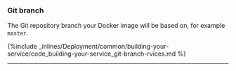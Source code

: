<!--  usedin: [ _legacy_docker/deployment/building-your-service.md, _skycap/deployment/building-your-service.md] -->


### Git branch

The Git repository branch your Docker image will be based on, for example `master`.



{%include _inlines/Deployment/common/building-your-service/code_building-your-service_git-branch-rvices.md %}




* * *

